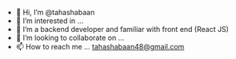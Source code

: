 - 👋 Hi, I’m @tahashabaan
- 👀 I’m interested in ...
- 🌱 I’m a backend developer  and familiar with front end (React JS)
- 💞️ I’m looking to collaborate on ...
- 📫 How to reach me ... tahashabaan48@gmail.com

<!---
tahashabaan/tahashabaan is a ✨ special ✨ repository because its `README.md` (this file) appears on your GitHub profile.
You can click the Preview link to take a look at your changes.
--->
